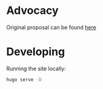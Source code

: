 # Advocacy

Original proposal can be found [here](https://docs.google.com/document/d/1Ae00vCuKbqmFAZ3b48Tl0ZrYTWWybBxgKi4RDlE9mH8/edit)

# Developing

Running the site locally:


```bash
hugo serve -D
```
